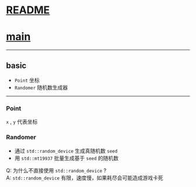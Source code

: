 # [README](../README.md)
# [main](./main.md)

---

## basic

- `Point` 坐标
- `Randomer` 随机数生成器

---

### Point

`x` , `y` 代表坐标

### Randomer

- 通过 `std::random_device` 生成真随机数 `seed`  
- 用 `std::mt19937` 批量生成基于 `seed` 的随机数 

Q: 为什么不直接使用 `std::random_device` ?  
A: `std::random_device` 有限，速度慢，如果耗尽会可能造成游戏卡死